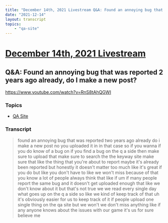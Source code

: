 ```yaml
---
title: "December 14th, 2021 Livestream Q&A: Found an annoying bug that was reported 2 years ago already, do I make a new post?"
date: "2021-12-14"
layout: transcript
topics:
    - "qa-site"
---
```

# [December 14th, 2021 Livestream](../2021-12-14.md)
## Q&A: Found an annoying bug that was reported 2 years ago already, do I make a new post?
https://www.youtube.com/watch?v=RnS8tAhQGWI

### Topics
* [QA Site](../topics/qa-site.md)

### Transcript

> found an annoying bug that was reported two years ago already do i make a new post no you uploaded it in in that case so if you wanna if you do know of a bug on if you find a bug on the q a side then make sure to upload that make sure to search the the keyway site make sure that like the thing that you're about to report maybe it's already been reported but honestly it doesn't matter too much like it's great if you do but like you don't have to like we won't miss because of that you know a lot of people always think that like if um if many people report the same bug and it doesn't get uploaded enough that like we don't know about it but that's not true we we read every single day what goes up on the q a side so like we kind of keep track of that uh it's obviously easier for us to keep track of it if people upload one single thing on the qa site but we won't we don't miss anything like if any anyone knows about the issues with our game it's us for sure believe me
